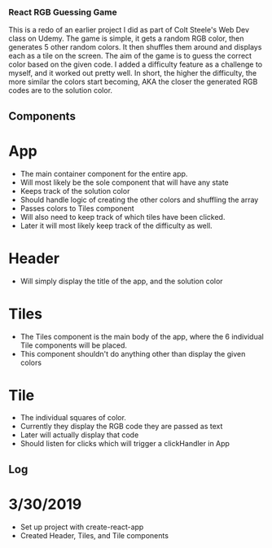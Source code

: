### React RGB Guessing Game

This is a redo of an earlier project I did as part of Colt Steele's Web Dev class on Udemy. The game is simple, it gets a random RGB color, then generates 5 other random colors. It then shuffles them around and displays each as a tile on the screen. The aim of the game is to guess the correct color based on the given code. I added a difficulty feature as a challenge to myself, and it worked out pretty well. In short, the higher the difficulty, the more similar the colors start becoming, AKA the closer the generated RGB codes are to the solution color. 

## Components

# App
+ The main container component for the entire app. 
+ Will most likely be the sole component that will have any state
+ Keeps track of the solution color
+ Should handle logic of creating the other colors and shuffling the array
+ Passes colors to Tiles component
+ Will also need to keep track of which tiles have been clicked. 
+ Later it will most likely keep track of the difficulty as well.

# Header
+ Will simply display the title of the app, and the solution color

# Tiles
+ The Tiles component is the main body of the app, where the 6 individual Tile components will be placed. 
+ This component shouldn't do anything other than display the given colors 

# Tile 
+ The individual squares of color. 
+ Currently they display the RGB code they are passed as text
+ Later will actually display that code 
+ Should listen for clicks which will trigger a clickHandler in App



## Log

# 3/30/2019
+ Set up project with create-react-app
+ Created Header, Tiles, and Tile components 